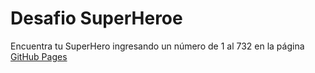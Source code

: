 # Desafio SuperHeroe
Encuentra tu SuperHero ingresando un número de 1 al 732 en la página
[GitHub Pages](https://kathyalde21.github.io/proyecto-super-heroe--frontend2022)
